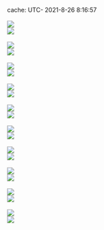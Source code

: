 cache: UTC- 2021-8-26 8:16:57<br/><br/>![](./default/langCompos.svg)<br/>![](./default/tagsstat.svg)<br/><br/>![](./solarized/langCompos.svg)<br/>![](./solarized/tagsstat.svg)<br/><br/>![](./solarized_dark/langCompos.svg)<br/>![](./solarized_dark/tagsstat.svg)<br/><br/>![](./vue/langCompos.svg)<br/>![](./vue/tagsstat.svg)<br/><br/>![](./dracula/langCompos.svg)<br/>![](./dracula/tagsstat.svg)<br/><br/>![](./monokai/langCompos.svg)<br/>![](./monokai/tagsstat.svg)<br/><br/>![](./nord_bright/langCompos.svg)<br/>![](./nord_bright/tagsstat.svg)<br/><br/>![](./nord_dark/langCompos.svg)<br/>![](./nord_dark/tagsstat.svg)<br/><br/>![](./github/langCompos.svg)<br/>![](./github/tagsstat.svg)<br/><br/>![](./github_dark/langCompos.svg)<br/>![](./github_dark/tagsstat.svg)<br/><br/>